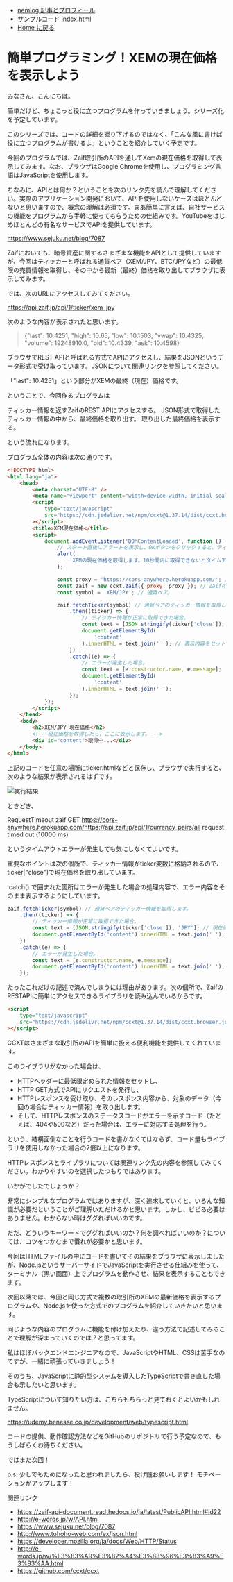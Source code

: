 -   [nemlog 記事とプロフィール](https://nemlog.nem.social/profile/5648)
-   [サンプルコード index.html](./index.html)
-   [Home に戻る](/README.md)

# 簡単プログラミング！XEMの現在価格を表示しよう

みなさん、こんにちは。

簡単だけど、ちょこっと役に立つプログラムを作っていきましょう。シリーズ化を予定しています。

このシリーズでは、コードの詳細を掘り下げるのではなく、「こんな風に書けば役に立つプログラムが書けるよ」ということを紹介していく予定です。

今回のプログラムでは、Zaif取引所のAPIを通してXemの現在価格を取得して表示してみます。なお、ブラウザはGoogle Chromeを使用し、プログラミング言語はJavaScriptを使用します。

ちなみに、APIとは何か？ということを次のリンク先を読んで理解してください。実際のアプリケーション開発において、APIを使用しないケースはほとんどないと思いますので、概念の理解は必須です。まあ簡単に言えば、自社サービスの機能をプログラムから手軽に使ってもらうための仕組みです。YouTubeをはじめほとんどの有名なサービスでAPIを提供しています。

https://www.sejuku.net/blog/7087

Zaifにおいても、暗号資産に関するさまざまな機能をAPIとして提供していますが、今回はティッカーと呼ばれる通貨ペア（XEM/JPY、BTC/JPYなど）の最低限の売買情報を取得し、その中から最新（最終）価格を取り出してブラウザに表示してみます。

では、次のURLにアクセスしてみてください。

https://api.zaif.jp/api/1/ticker/xem_jpy

次のような内容が表示されたと思います。

> {"last": 10.4251, "high": 10.65, "low": 10.1503, "vwap": 10.4325, "volume": 19248910.0, "bid": 10.4339, "ask": 10.4598}

ブラウザでREST APIと呼ばれる方式でAPIにアクセスし、結果をJSONというデータ形式で受け取っています。JSONについて関連リンクを参照してください。

「"last": 10.4251」という部分がXEMの最終（現在）価格です。

ということで、今回作るプログラムは

ティッカー情報を返すZaifのREST APIにアクセスする。
JSON形式で取得したティッカー情報の中から、最終価格を取り出す。
取り出した最終価格を表示する。

という流れになります。

プログラム全体の内容は次の通りです。

```html
<!DOCTYPE html>
<html lang="ja">
    <head>
        <meta charset="UTF-8" />
        <meta name="viewport" content="width=device-width, initial-scale=1.0" />
        <script
            type="text/javascript"
            src="https://cdn.jsdelivr.net/npm/ccxt@1.37.14/dist/ccxt.browser.js"
        ></script>
        <title>XEM現在価格</title>
        <script>
            document.addEventListener('DOMContentLoaded', function () {
                // スタート直後にアラートを表示し、OKボタンをクリックすると、ティッカー情報を取得します。
                alert(
                    'XEMの現在価格を取得します。10秒間内に取得できないとタイムアウトエラーが発生します。'
                );

                const proxy = 'https://cors-anywhere.herokuapp.com/'; // CORS対策（CORSについては奥がそのうち別途説明する予定）。
                const zaif = new ccxt.zaif({ proxy: proxy }); // ZaifのAPIにアクセスする準備。
                const symbol = 'XEM/JPY'; // 通貨ペア。

                zaif.fetchTicker(symbol) // 通貨ペアのティッカー情報を取得します。
                    .then((ticker) => {
                        // ティッカー情報が正常に取得できた場合。
                        const text = [JSON.stringify(ticker['close']), 'JPY']; // 現在価格を取り出します。
                        document.getElementById(
                            'content'
                        ).innerHTML = text.join(' '); // 表示内容をセットします。
                    })
                    .catch((e) => {
                        // エラーが発生した場合。
                        const text = [e.constructor.name, e.message];
                        document.getElementById(
                            'content'
                        ).innerHTML = text.join(' ');
                    });
            });
        </script>
    </head>
    <body>
        <h2>XEM/JPY 現在価格</h2>
        <!-- 現在価格を取得したら、ここに表示します。 -->
        <div id="content">取得中...</div>
    </body>
</html>
```

上記のコードを任意の場所にticker.htmlなどと保存し、ブラウザで実行すると、次のような結果が表示されるはずです。

![実行結果](./1.png)

ときどき、

RequestTimeout zaif GET https://cors-anywhere.herokuapp.com/https://api.zaif.jp/api/1/currency_pairs/all request timed out (10000 ms)

というタイムアウトエラーが発生しても気にしなくてよいです。

重要なポイントは次の個所で、ティッカー情報がticker変数に格納されるので、ticker["close"]で現在価格を取り出しています。

.catch() で囲まれた箇所はエラーが発生した場合の処理内容で、エラー内容をそのまま表示するようにしています。

```javascript
zaif.fetchTicker(symbol) // 通貨ペアのティッカー情報を取得します。
    .then((ticker) => {
        // ティッカー情報が正常に取得できた場合。
        const text = [JSON.stringify(ticker['close']), 'JPY']; // 現在価格を取り出します。
        document.getElementById('content').innerHTML = text.join(' '); // 表示内容をセットします。
    })
    .catch((e) => {
        // エラーが発生した場合。
        const text = [e.constructor.name, e.message];
        document.getElementById('content').innerHTML = text.join(' ');
    });
```

たったこれだけの記述で済んでしまうには理由があります。次の個所で、ZaifのRESTAPIに簡単にアクセスできるライブラリを読み込んでいるからです。

```html
<script
    type="text/javascript"
    src="https://cdn.jsdelivr.net/npm/ccxt@1.37.14/dist/ccxt.browser.js"
></script>
```

CCXTはさまざまな取引所のAPIを簡単に扱える便利機能を提供してくれています。

このライブラリがなかった場合は、

-   HTTPヘッダーに最低限定められた情報をセットし、
-   HTTP GET方式でAPIにリクエストを発行し、
-   HTTPレスポンスを受け取り、そのレスポンス内容から、対象のデータ（今回の場合はティッカー情報）を取り出します。
-   そして、HTTPレスポンスのステータスコードがエラーを示すコード（たとえば、404や500など）だった場合は、エラーに対応する処理を行う。

という、結構面倒なことを行うコードを書かなくてはならず、コード量もライブラリを使用しなかった場合の2倍以上になります。

HTTPレスポンスとライブラリについては関連リンク先の内容を参照してみてください。わかりやすいのを選択したつもりではあります。

いかがでしたでしょうか？

非常にシンプルなプログラムではありますが、深く追求していくと、いろんな知識が必要だということがご理解いただけるかと思います。しかし、ビビる必要はありません。わからない時はググればいいのです。

ただ、どういうキーワードでググればいいのか？何を調べればいいのか？については、コツをつかむまで慣れが必要かと思います。

今回はHTMLファイルの中にコードを書いてその結果をブラウザに表示しましたが、Node.jsというサーバーサイドでJavaScriptを実行させる仕組みを使って、ターミナル（黒い画面）上でプログラムを動作させ、結果を表示することもできます。

次回以降では、今回と同じ方式で複数の取引所のXEMの最新価格を表示するプログラムや、Node.jsを使った方式でのプログラムを紹介していきたいと思います。

同じような内容のプログラムに機能を付け加えたり、違う方法で記述してみることで理解が深まっていくのでは？と思ってます。

私はほぼバックエンドエンジニアなので、JavaScriptやHTML、CSSは苦手なのですが、一緒に頑張っていきましょう！

そのうち、JavaScriptに静的型システムを導入したTypeScriptで書き直した場合も示したいと思います。

TypeScriptについて知りたい方は、こちらもちらっと見ておくとよいかもしれません。

https://udemy.benesse.co.jp/development/web/typescript.html

コードの提供、動作確認方法などをGitHubのリポジトリで行う予定なので、もうしばらくお待ちください。

ではまた次回！

p.s. 少しでもためになったと思われましたら、投げ銭お願いします！ モチベーションがアップします！

関連リンク

-   https://zaif-api-document.readthedocs.io/ja/latest/PublicAPI.html#id22
-   http://e-words.jp/w/API.html
-   https://www.sejuku.net/blog/7087
-   http://www.tohoho-web.com/ex/json.html
-   https://developer.mozilla.org/ja/docs/Web/HTTP/Status
-   http://e-words.jp/w/%E3%83%A9%E3%82%A4%E3%83%96%E3%83%A9%E3%83%AA.html
-   https://github.com/ccxt/ccxt
